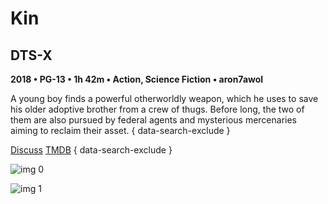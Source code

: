 # Kin

## DTS-X

**2018 • PG-13 • 1h 42m • Action, Science Fiction • aron7awol**

A young boy finds a powerful otherworldly weapon, which he uses to save his older adoptive brother from a crew of thugs. Before long, the two of them are also pursued by federal agents and mysterious mercenaries aiming to reclaim their asset.
{ data-search-exclude }

[Discuss](https://www.avsforum.com/threads/bass-eq-for-filtered-movies.2995212/post-57071550)  [TMDB](https://www.themoviedb.org/movie/425505)
{ data-search-exclude }

![img 0](https://i.imgur.com/rV9WUA9.jpg)

![img 1](https://i.imgur.com/WxnnQrc.jpg)

